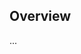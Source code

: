 <!-- Note: Please must use one of our issue templates to file an issue! 🛑 -->
<!-- 👉 https://github.com/chepetime/repo-dump-ts/issues/new/choose 👈 -->
<!-- **Issues that should have been filed with a template will be closed without action, and we will ask you to use a template.** -->

<!-- This blank issue template is only for issues that don't fit any of the templates. -->

## Overview

...
